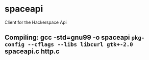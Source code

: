 # spaceapi

Client for the Hackerspace Api


## Compiling: gcc -std=gnu99 -o spaceapi `pkg-config --cflags --libs libcurl gtk+-2.0` spaceapi.c http.c
